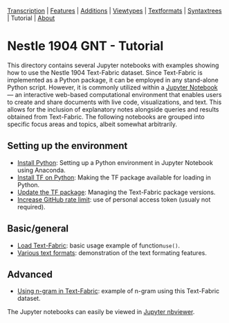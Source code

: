 <a name="start"></a>
<div class="hidden-content">
<a href="../transcription.md">Transcription</a> | <a href="../features/README.md#start">Features</a> | <a href="../additions/README.md#start">Additions</a> | <a href="../viewtypes.md#start">Viewtypes</a> | <a href="../textformats.md#start">Textformats</a> |  <a href="../syntaxtrees.md#start">Syntaxtrees</a> | Tutorial | <a href="../about.md#start">About</a>
</div>

# Nestle 1904 GNT - Tutorial

This directory contains several Jupyter notebooks with examples showing how to use the Nestle 1904 Text-Fabric dataset. Since Text-Fabric is implemented as a Python package, it can be employed in any stand-alone Python script. However, it is commonly utilized within a [Jupyter Notebook](https://jupyter.org) — an interactive web-based computational environment that enables users to create and share documents with live code, visualizations, and text. This allows for the inclusion of explanatory notes alongside queries and results obtained from Text-Fabric. The following notebooks are grouped into specific focus areas and topics, albeit somewhat arbitrarily.

## Setting up the environment

* [Install Python](https://nbviewer.org/github/CenterBLC/N1904/tree/main/docs/tutorial/Install_Python.ipynb): Setting up a Python environment in Jupyter Notebook using Anaconda.
* [Install TF on Python](https://nbviewer.org/github/CenterBLC/N1904/tree/main/docs/tutorial/Install_Text-Fabric.ipynb): Making the TF package available for loading in Python.
* [Update the TF package](https://nbviewer.org/github/CenterBLC/N1904/tree/main/docs/tutorial/Update_Text-Fabric.ipynb): Managing the Text-Fabric package versions.
* [Increase GitHub rate limit](https://nbviewer.org/github/CenterBLC/N1904/tree/main/docs/tutorial/Increase_GitHub_rate_limit.ipynb): use of personal access token (usualy not required).

## Basic/general

* [Load Text-Fabric](https://nbviewer.org/github/CenterBLC/N1904/tree/main/docs/tutorial/Load_the_Text-Fabric_dataset.ipynb): basic usage example of function`use()`.
* [Various text formats](https://nbviewer.org/github/CenterBLC/N1904/tree/main/docs/tutorial/various_text_formats.ipynb): demonstration of the text formating features.

## Advanced

* [Using n-gram in Text-Fabric](https://nbviewer.org/github/CenterBLC/N1904/tree/main/docs/tutorial/using_n-gram_in_text-fabric.ipynb): example of n-gram using this Text-Fabric dataset.

The Jupyter notebooks can easily be viewed in [Jupyter nbviewer](https://nbviewer.org/github/CenterBLC/N1904/tree/main/docs/tutorial/).
